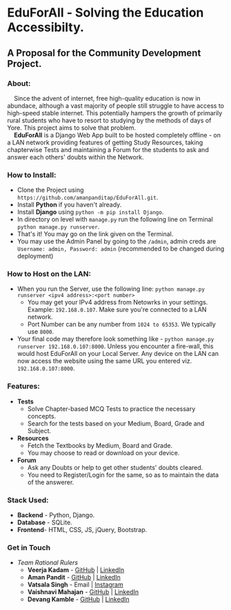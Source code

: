 # EduForAll - Solving the Education Accessibilty.
## A Proposal for the Community Development Project.

### About:
&nbsp;&nbsp;&nbsp;&nbsp;Since the advent of internet, free high-quality education is now in abundace, although a vast majority of people still struggle to have access to high-speed stable internet. This potentially hampers the growth of primarily rural students who have to resort to studying by the methods of days of Yore. This project aims to solve that problem.<br>
&nbsp;&nbsp;&nbsp;&nbsp;**EduForAll** is a Django Web App built to be hosted completely offline - on a LAN network providing features of getting Study Resources, taking chapterwise Tests and maintaining a Forum for the students to ask and answer each others' doubts within the Network.

### How to Install:
- Clone the Project using `https://github.com/amanpanditap/EduForAll.git`.
- Install **Python** if you haven't already.
- Install **Django** using  `python -m pip install Django`.
- In directory on level with `manage.py` run the following line on Terminal `python manage.py runserver`.
- That's it! You may go on the link given on the Terminal.
- You may use the Admin Panel by going to the `/admin`, admin creds are `Username: admin, Password: admin` (recommended to be changed during deployment)

### How to Host on the LAN:
- When you run the Server, use the following line: `python manage.py runserver <ipv4 address>:<port number>`
  - You may get your IPv4 address from Netowrks in your settings. Example: `192.168.0.107`. Make sure you're connected to a LAN network.
  - Port Number can be any number from `1024 to 65353`. We typically use `8000`.
- Your final code may therefore look something like - `python manage.py runserver 192.168.0.107:8000`. Unless you encounter a fire-wall, this would host EduForAll on your Local Server. Any device on the LAN can now access the website using the same URL you entered viz. `192.168.0.107:8000`.

### Features:
- **Tests**
  - Solve Chapter-based MCQ Tests to practice the necessary concepts.
  - Search for the tests based on your Medium, Board, Grade and Subject.
- **Resources**
  - Fetch the Textbooks by Medium, Board and Grade.
  - You may choose to read or download on your device.
- **Forum**
  - Ask any Doubts or help to get other students' doubts cleared.
  - You need to Register/Login for the same, so as to maintain the data of the answerer.

### Stack Used:
- **Backend** - Python, Django.
- **Database** - SQLite.
- **Frontend**- HTML, CSS, JS, jQuery, Bootstrap.

### Get in Touch
- *Team Rational Rulers*
  - **Veerja Kadam** - <a href="https://github.com/veerja-kadam">GitHub</a> | <a href="https://www.linkedin.com/in/veerja-kadam-ba23a316a/">LinkedIn</a>
  - **Aman Pandit** - <a href="https://github.com/amanpanditap">GitHub</a> | <a href="https://www.linkedin.com/in/amanpanditwce/">LinkedIn</a>
  - **Vatsala Singh** - <a mailto="@Vatsalasingh2212@gmail.com">Email</a> | <a href="https://www.instagram.com/tempest_steel_vatsala/">Instagram</a>
  - **Vaishnavi Mahajan** - <a href="https://github.com/VaishnaviM411">GitHub</a> | <a href="https://www.linkedin.com/in/vaishnavi-mahajan-a191121a5/">LinkedIn</a>
  - **Devang Kamble** - <a href="https://github.com/rising-entropy">GitHub</a> | <a href="https://www.linkedin.com/in/devang-kamble/">LinkedIn</a>
